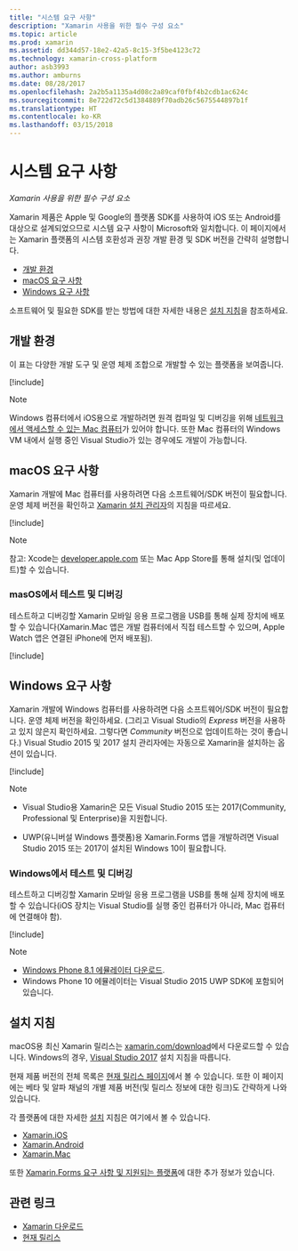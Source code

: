 ```yaml
---
title: "시스템 요구 사항"
description: "Xamarin 사용을 위한 필수 구성 요소"
ms.topic: article
ms.prod: xamarin
ms.assetid: dd344d57-18e2-42a5-8c15-3f5be4123c72
ms.technology: xamarin-cross-platform
author: asb3993
ms.author: amburns
ms.date: 08/28/2017
ms.openlocfilehash: 2a2b5a1135a4d08c2a89caf0fbf4b2cdb1ac624c
ms.sourcegitcommit: 8e722d72c5d1384889f70adb26c5675544897b1f
ms.translationtype: HT
ms.contentlocale: ko-KR
ms.lasthandoff: 03/15/2018
---
```

# <a name="system-requirements"></a>시스템 요구 사항

_Xamarin 사용을 위한 필수 구성 요소_

Xamarin 제품은 Apple 및 Google의 플랫폼 SDK를 사용하여 iOS 또는 Android를 대상으로 설계되었으므로 시스템 요구 사항이 Microsoft와 일치합니다. 이 페이지에서는 Xamarin 플랫폼의 시스템 호환성과 권장 개발 환경 및 SDK 버전을 간략히 설명합니다.

- [개발 환경](#devenv)
- [macOS 요구 사항](#mac)
- [Windows 요구 사항](#windows)

소프트웨어 및 필요한 SDK를 받는 방법에 대한 자세한 내용은 [설치 지침](#install)을 참조하세요.

<a name="devenv" />

## <a name="development-environments"></a>개발 환경

이 표는 다양한 개발 도구 및 운영 체제 조합으로 개발할 수 있는 플랫폼을 보여줍니다.

[!include[](~/cross-platform/includes/development-environment.md)]


> [!NOTE]
> Windows 컴퓨터에서 iOS용으로 개발하려면 원격 컴파일 및 디버깅을 위해 [네트워크에서 액세스할 수 있는 Mac 컴퓨터](~/ios/get-started/installation/windows/connecting-to-mac/index.md)가 있어야 합니다. 또한 Mac 컴퓨터의 Windows VM 내에서 실행 중인 Visual Studio가 있는 경우에도 개발이 가능합니다.

<a name="mac" />

## <a name="macos-requirements"></a>macOS 요구 사항

Xamarin 개발에 Mac 컴퓨터를 사용하려면 다음 소프트웨어/SDK 버전이 필요합니다. 운영 체제 버전을 확인하고 [Xamarin 설치 관리자](#install)의 지침을 따르세요.

[!include[](~/cross-platform/includes/macos-requirements.md)]

> [!NOTE]
> 참고: Xcode는 [developer.apple.com](https://developer.apple.com/xcode/download/) 또는 Mac App Store를 통해 설치(및 업데이트)할 수 있습니다.

### <a name="testing--debugging-on-macos"></a>masOS에서 테스트 및 디버깅

테스트하고 디버깅할 Xamarin 모바일 응용 프로그램을 USB를 통해 실제 장치에 배포할 수 있습니다(Xamarin.Mac 앱은 개발 컴퓨터에서 직접 테스트할 수 있으며, Apple Watch 앱은 연결된 iPhone에 먼저 배포됨).

[!include[](~/cross-platform/includes/macos-testing.md)]


<a name="windows" />

## <a name="windows-requirements"></a>Windows 요구 사항

Xamarin 개발에 Windows 컴퓨터를 사용하려면 다음 소프트웨어/SDK 버전이 필요합니다.
운영 체제 버전을 확인하세요. (그리고 Visual Studio의 *Express* 버전을 사용하고 있지 않은지 확인하세요. 그렇다면 *Community* 버전으로 업데이트하는 것이 좋습니다.)
Visual Studio 2015 및 2017 설치 관리자에는 자동으로 Xamarin을 설치하는 옵션이 있습니다.

[!include[](~/cross-platform/includes/windows-requirements.md)]


> [!NOTE]
>
>* Visual Studio용 Xamarin은 모든 Visual Studio 2015 또는 2017(Community, Professional 및 Enterprise)을 지원합니다.
>
>* UWP(유니버설 Windows 플랫폼)용 Xamarin.Forms 앱을 개발하려면 Visual Studio 2015 또는 2017이 설치된 Windows 10이 필요합니다.


### <a name="testing--debugging-on-windows"></a>Windows에서 테스트 및 디버깅

테스트하고 디버깅할 Xamarin 모바일 응용 프로그램을 USB를 통해 실제 장치에 배포할 수 있습니다(iOS 장치는 Visual Studio를 실행 중인 컴퓨터가 아니라, Mac 컴퓨터에 연결해야 함).

[!include[](~/cross-platform/includes/windows-testing.md)]


> [!NOTE]
>
>* [Windows Phone 8.1 에뮬레이터 다운로드](https://www.microsoft.com/en-us/download/details.aspx?id=43719).
>* Windows Phone 10 에뮬레이터는 Visual Studio 2015 UWP SDK에 포함되어 있습니다.

<a name="install" />

## <a name="installation-instructions"></a>설치 지침

macOS용 최신 Xamarin 릴리스는 [xamarin.com/download](http://xamarin.com/download)에서 다운로드할 수 있습니다. Windows의 경우, [Visual Studio 2017](https://docs.microsoft.com/en-us/visualstudio/install/install-visual-studio) 설치 지침을 따릅니다.

현재 제품 버전의 전체 목록은 [현재 릴리스 페이지](http://developer.xamarin.com/releases/current/)에서 볼 수 있습니다. 또한 이 페이지에는 베타 및 알파 채널의 개별 제품 버전(및 릴리스 정보에 대한 링크)도 간략하게 나와 있습니다.

각 플랫폼에 대한 자세한 [설치](~/cross-platform/get-started/installation/index.md) 지침은 여기에서 볼 수 있습니다.

- [Xamarin.iOS](~/ios/get-started/installation/index.md)
- [Xamarin.Android](~/android/get-started/installation/index.md)
- [Xamarin.Mac](~/mac/get-started/installation.md)

또한 [Xamarin.Forms 요구 사항 및 지원되는 플랫폼](~/xamarin-forms/get-started/installation.md)에 대한 추가 정보가 있습니다.


## <a name="related-links"></a>관련 링크

- [Xamarin 다운로드](https://xamarin.com/download/)
- [현재 릴리스](https://developer.xamarin.com/releases/current/)
